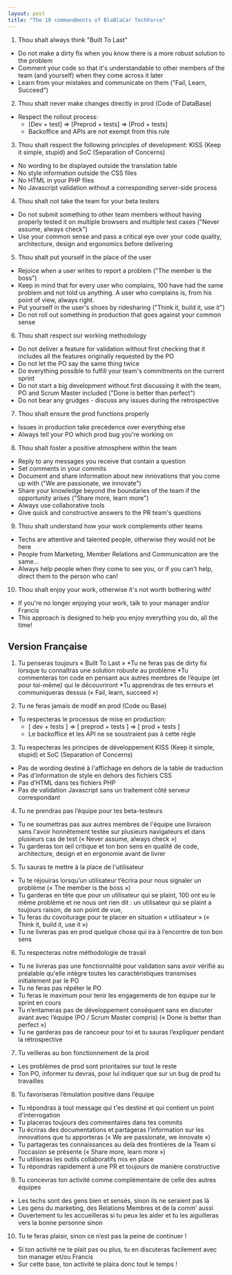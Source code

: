 ```yaml
---
layout: post
title: "The 10 commandments of BlaBlaCar TechForce"
---
```

1. Thou shalt always think "Built To Last"
* Do not make a dirty fix when you know there is a more robust solution to the problem
* Comment your code so that it's understandable to other members of the team (and yourself) when they come across it later
* Learn from your mistakes and communicate on them ("Fail, Learn, Succeed")

2. Thou shalt never make changes directly in prod (Code of DataBase)
* Respect the rollout process:
  * [Dev + test] => [Preprod + tests] => [Prod + tests]
  * Backoffice and APIs are not exempt from this rule

3. Thou shalt respect the following principles of development: KISS (Keep it simple, stupid) and SoC (Separation of Concerns)
* No wording to be displayed outside the translation table
* No style information outside the CSS files
* No HTML in your PHP files
* No Javascript validation without a corresponding server-side process

4. Thou shalt not take the team for your beta testers
* Do not submit something to other team members without having properly tested it on multiple browsers and multiple test cases ("Never assume, always check")
* Use your common sense and pass a critical eye over your code quality, architecture, design and ergonomics before delivering

5. Thou shalt put yourself in the place of the user
* Rejoice when a user writes to report a problem ("The member is the boss")
* Keep in mind that for every user who complains, 100 have had the same problem and not told us anything. A user who complains is, from his point of view, always right.
* Put yourself in the user's shoes by ridesharing ("Think it, build it, use it")
* Do not roll out something in production that goes against your common sense

6. Thou shalt respect our working methodology
* Do not deliver a feature for validation without first checking that it includes all the features originally requested by the PO
* Do not let the PO say the same thing twice
* Do everything possible to fulfill your team's commitments on the current sprint
* Do not start a big development without first discussing it with the team, PO and Scrum Master included ("Done is better than perfect")
* Do not bear any grudges - discuss any issues during the retrospective

7. Thou shalt ensure the prod functions properly
* Issues in production take precedence over everything else
* Always tell your PO which prod bug you're working on

8. Thou shalt foster a positive atmosphere within the team
* Reply to any messages you receive that contain a question
* Set comments in your commits
* Document and share information about new innovations that you come up with ("We are passionate, we innovate")
* Share your knowledge beyond the boundaries of the team if the opportunity arises ("Share more, learn more")
* Always use collaborative tools
* Give quick and constructive answers to the PR team's questions

9. Thou shalt understand how your work complements other teams
* Techs are attentive and talented people, otherwise they would not be here
* People from Marketing, Member Relations and Communication are the same...
* Always help people when they come to see you, or if you can't help, direct them to the person who can!

10. Thou shalt enjoy your work, otherwise it's not worth bothering with!
* If you're no longer enjoying your work, talk to your manager and/or Francis
* This approach is designed to help you enjoy everything you do, all the time!

## Version Française
1. Tu penseras toujours « Built To Last »
*Tu ne feras pas de dirty fix lorsque tu connaîtras une solution robuste au problème 
*Tu commenteras ton code en pensant aux autres membres de l’équipe (et pour toi-même) qui le découvriront
*Tu apprendras de tes erreurs et communiqueras dessus (« Fail, learn, succeed »)

2. Tu ne feras jamais de modif en prod (Code ou Base)
* Tu respecteras le processus de mise en production:
  * [ dev + tests ] => [ preprod + tests ] => [ prod + tests ]
  * Le backoffice et les API ne se soustraient pas à cette règle

3. Tu respecteras les principes de développement KISS (Keep it simple, stupid) et SoC (Separation of Concerns)
* Pas de wording destiné à l'affichage en dehors de la table de traduction
* Pas d'information de style en dehors des fichiers CSS
* Pas d’HTML dans tes fichiers PHP
* Pas de validation Javascript sans un traitement côté serveur correspondant

4. Tu ne prendras pas l’équipe pour tes beta-testeurs
* Tu ne soumettras pas aux autres membres de l'équipe une livraison sans l'avoir honnêtement testée sur plusieurs navigateurs et dans plusieurs cas de test (« Never assume, always check »)
* Tu garderas ton œil critique et ton bon sens en qualité de code, architecture, design et en ergonomie avant de livrer

5. Tu sauras te mettre à la place de l'utilisateur
* Tu te réjouiras lorsqu’un utilisateur t’écrira pour nous signaler un problème (« The member is the boss »)
* Tu garderas en tête que pour un utilisateur qui se plaint, 100 ont eu le même problème et ne nous ont rien dit : un utilisateur qui se plaint a toujours raison, de son point de vue,
* Tu feras du covoiturage pour te placer en situation « utilisateur » (« Think it, build it, use it »)
* Tu ne livreras pas en prod quelque chose qui ira à l’encontre de ton bon sens

6. Tu respecteras notre méthodologie de travail
* Tu ne livreras pas une fonctionnalité pour validation sans avoir vérifié au préalable qu'elle intègre toutes les caractéristiques transmises initialement par le PO
* Tu ne feras pas répéter le PO
* Tu feras le maximum pour tenir les engagements de ton équipe sur le sprint en cours
* Tu n’entameras pas de développement conséquent sans en discuter avant avec l’équipe (PO / Scrum Master compris) (« Done is better than perfect »)
* Tu ne garderas pas de rancoeur pour toi et tu sauras l’expliquer pendant la rétrospective

7. Tu veilleras au bon fonctionnement de la prod
* Les problèmes de prod sont prioritaires sur tout le reste
* Ton PO, informer tu devras, pour lui indiquer que sur un bug de prod tu travailles

8. Tu favoriseras l’émulation positive dans l’équipe
* Tu répondras à tout message qui t'es destiné et qui contient un point d'interrogation
* Tu placeras toujours des commentaires dans tes commits
* Tu écriras des documentations et partageras l’information sur les innovations que tu apporteras (« We are passionate, we innovate »)
* Tu partageras tes connaissances au delà des frontières de la Team si l’occasion se présente (« Share more, learn more »)
* Tu utiliseras les outils collaboratifs mis en place
* Tu répondras rapidement à une PR et toujours de manière constructive

9. Tu concevras ton activité comme complémentaire de celle des autres équipes
* Les techs sont des gens bien et sensés, sinon ils ne seraient pas là
* Les gens du marketing, des Relations Membres et de la comm’ aussi
* Ouvertement tu les accueilleras si tu peux les aider et tu les aiguilleras vers la bonne personne sinon

10. Tu te feras plaisir, sinon ce n’est pas la peine de continuer !
* Si ton activité ne te plait pas ou plus, tu en discuteras facilement avec ton manager et/ou Francis
* Sur cette base, ton activité te plaira donc tout le temps !
